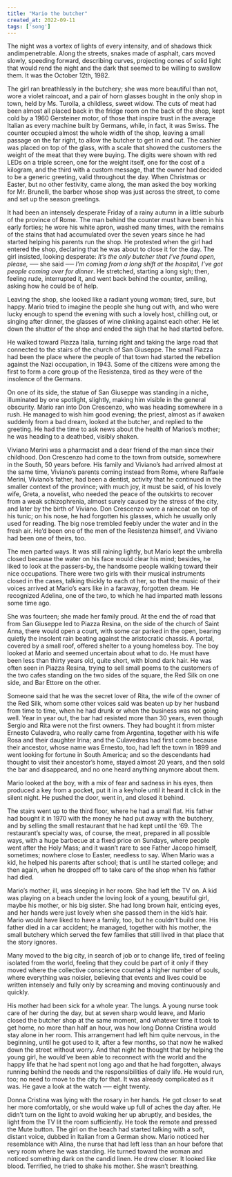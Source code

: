```yaml
---
title: "Mario the butcher"
created_at: 2022-09-11
tags: ['song']
---
```


The night was a vortex of lights of every intensity, and of shadows thick andimpenetrable. Along the streets, snakes made of asphalt, cars moved slowly, speeding forward, describing curves, projecting cones of solid light that would rend the night and the dark that seemed to be willing to swallow them. It was the October 12th, 1982.

The girl ran breathlessly in the butchery; she was more beautiful than not, wore a violet raincoat, and a pair of horn glasses bought in the only shop in town, held by Ms. Turolla, a childless, sweet widow.  The cuts of meat had been almost all placed back in the fridge room on the back of the shop, kept cold by a 1960 Gersteiner motor, of those that inspire trust in the average Italian as every machine built by Germans, while, in fact, it was Swiss. The counter occupied almost the whole width of the shop, leaving a small passage on the far right, to allow the butcher to get in and out. The cashier was placed on top of the glass, with a scale that showed the customers the weight of the meat that they were buying. The digits were shown with red LEDs on a triple screen, one for the weight itself, one for the cost of a kilogram, and the third with a custom message, that the owner had decided to be a generic greeting, valid throughout the day. When Christmas or Easter, but no other festivity, came along, the man asked the boy working for Mr. Brunelli, the barber whose shop was just across the street, to come and set up the season greetings.

It had been an intensely desperate Friday of a rainy autumn in a little suburb of the province of Rome. The man behind the counter must have been in his early forties; he wore his white apron, washed many times, with the remains of the stains that had accumulated over the seven years since he had started helping his parents run the shop. He protested when the girl had entered the shop, declaring that he was about to close it for the day. The girl insisted, looking desperate: _It’s the only butcher that I’ve found open, please,_ ── she said ── _I’m coming from a long shift at the hospital, I’ve got people coming over for dinner_. He stretched, starting a long sigh; then, feeling rude, interrupted it, and went back behind the counter, smiling, asking how he could be of help.

Leaving the shop, she looked like a radiant young woman; tired, sure, but happy. Mario tried to imagine the people she hung out with, and who were lucky enough to spend the evening with such a lovely host, chilling out, or singing after dinner, the glasses of wine clinking against each other. He let down the shutter of the shop and ended the sigh that he had started before.

He walked toward Piazza Italia, turning right and taking the large road that connected to the stairs of the church of San Giuseppe. The small Piazza had been the place where the people of that town had started the rebellion against the Nazi occupation, in 1943. Some of the citizens were among the first to form a core group of the Resistenza, tired as they were of the insolence of the Germans.

On one of its side, the statue of San Giuseppe was standing in a niche, illuminated by one spotlight, slightly, making him visible in the general obscurity. Mario ran into Don Crescenzo, who was heading somewhere in a rush. He managed to wish him good evening; the priest, almost as if awaken suddenly from a bad dream, looked at the butcher, and replied to the greeting. He had the time to ask news about the health of Marios’s mother; he was heading to a deathbed, visibly shaken.

Viviano Merini was a pharmacist and a dear friend of the man since their childhood. Don Crescenzo had come to the town from outside, somewhere in the South, 50 years before. His family and Viviano’s had arrived almost at the same time, Viviano’s parents coming instead from Rome, where Raffaele Merini, Viviano’s father, had been a dentist, activity that he continued in the smaller context of the province; with much joy, it must be said, of his lovely wife, Greta, a novelist, who needed the peace of the outskirts to recover from a weak schizophrenia, almost surely caused by the stress of the city, and later by the birth of Viviano. Don Crescenzo wore a raincoat on top of his tunic; on his nose, he had forgotten his glasses, which he usually only used for reading. The big nose trembled feebly under the water and in the fresh air. He’d been one of the men of the Resistenza himself, and Viviano had been one of theirs, too.

The men parted ways. It was still raining lightly, but Mario kept the umbrella closed because the water on his face would clear his mind; besides, he liked to look at the passers-by, the handsome people walking toward their nice occupations. There were two girls with their musical instruments closed in the cases, talking thickly to each ot her, so that the music of their voices arrived at Mario’s ears like in a faraway, forgotten dream. He recognized Adelina, one of the two, to which he had imparted math lessons some time ago.

She was fourteen; she made her family proud. At the end the of road that from San Giuseppe led to Piazza Resina, on the side of the church of Saint Anna, there would open a court, with some car parked in the open, bearing quietly the insolent rain beating against the aristocratic chassis. A portal, covered by a small roof, offered shelter to a young homeless boy. The boy looked at Mario and seemed uncertain about what to do. He must have been less than thirty years old, quite short, with blond dark hair. He was often seen in Piazza Resina, trying to sell small poems to the customers of the two cafes standing on the two sides of the square, the Red Silk on one side, and Bar Ettore on the other.

Someone said that he was the secret lover of Rita, the wife of the owner of the Red Silk, whom some other voices said was beaten up by her husband from time to time, when he had drunk or when the business was not going well. Year in year out, the bar had resisted more than 30 years, even though Sergio and Rita were not the first owners. They had bought it from mister Ernesto Culavedra, who really came from Argentina, together with his wife Rosa and their daughter Irina; and the Culavedras had first come because their ancestor, whose name was Ernesto, too, had left the town in 1899 and went looking for fortune in South America; and so the descendants had thought to visit their ancestor’s home, stayed almost 20 years, and then sold the bar and disappeared, and no one heard anything anymore about them.

Mario looked at the boy, with a mix of fear and sadness in his eyes, then produced a key from a pocket, put it in a keyhole until it heard it click in the silent night. He pushed the door, went in, and closed it behind.

The stairs went up to the third floor, where he had a small flat. His father had bought it in 1970 with the money he had put away with the butchery, and by selling the small restaurant that he had kept until the ‘69. The restaurant’s specialty was, of course, the meat, prepared in all possible ways, with a huge barbecue at a fixed price on Sundays, where people went after the Holy Mass; and it wasn’t rare to see Father Jacopo himself, sometimes; nowhere close to Easter, needless to say. When Mario was a kid, he helped his parents after school; that is until he started college; and then again, when he dropped off to take care of the shop when his father had died.

Mario’s mother, ill, was sleeping in her room. She had left the TV on. A kid was playing on a beach under the loving look of a young, beautiful girl, maybe his mother, or his big sister. She had long brown hair, enticing eyes, and her hands were just lovely when she passed them in the kid’s hair. Mario would have liked to have a family, too, but he couldn’t build one. His father died in a car accident; he managed, together with his mother, the small butchery which served the few families that still lived in that place that the story ignores.

Many moved to the big city, in search of job or to change life, tired of feeling isolated from the world, feeling that they could be part of it only if they moved where the collective conscience counted a higher number of souls, where everything was noisier, believing that events and lives could be written intensely and fully only by screaming and moving continuously and quickly.

His mother had been sick for a whole year. The lungs. A young nurse took care of her during the day, but at seven sharp would leave, and Mario closed the butcher shop at the same moment, and whatever time it took to get home, no more than half an hour, was how long Donna Cristina would stay alone in her room. This arrangement had left him quite nervous, in the beginning, until he got used to it, after a few months, so that now he walked down the street without worry. And that night he thought that by helping the young girl, he would’ve been able to reconnect with the world and the happy life that he had spent not long ago and that he had forgotten, always running behind the needs and the responsibilities of daily life. He would run, too; no need to move to the city for that. It was already complicated as it was. He gave a look at the watch ── eight twenty.

Donna Cristina was lying with the rosary in her hands. He got closer to seat her more comfortably, or she would wake up full of aches the day after. He didn’t turn on the light to avoid waking her up abruptly, and besides, the light from the TV lit the room sufficiently.  He took the remote and pressed the Mute button. The girl on the beach had started talking with a soft, distant voice, dubbed in Italian from a German show. Mario noticed her resemblance with Alina, the nurse that had left less than an hour before that very room where he was standing. He turned toward the woman and noticed something dark on the candid linen. He drew closer. It looked like blood. Terrified, he tried to
shake his mother. She wasn’t breathing.
